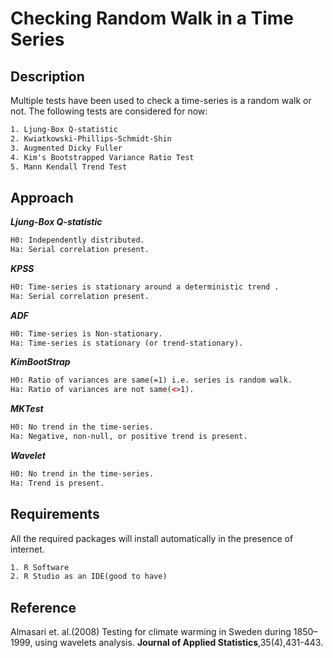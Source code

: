Checking Random Walk in a Time Series
===================================================

## Description
Multiple tests have been used to check a time-series is a random walk or not. The following tests are considered for now:
```xml
1. Ljung-Box Q-statistic
2. Kwiatkowski-Phillips-Schmidt-Shin
3. Augmented Dicky Fuller
4. Kim's Bootstrapped Variance Ratio Test
5. Mann Kendall Trend Test
```

## Approach
___Ljung-Box Q-statistic___
```xml
H0: Independently distributed.
Ha: Serial correlation present.
```
___KPSS___
```xml
H0: Time-series is stationary around a deterministic trend .
Ha: Serial correlation present.
```
___ADF___
```xml
H0: Time-series is Non-stationary.
Ha: Time-series is stationary (or trend-stationary).
```
___KimBootStrap___
```xml
H0: Ratio of variances are same(=1) i.e. series is random walk.
Ha: Ratio of variances are not same(<>1).
```
___MKTest___
```xml
H0: No trend in the time-series.
Ha: Negative, non-null, or positive trend is present.
```

___Wavelet___
```xml
H0: No trend in the time-series.
Ha: Trend is present.
```


## Requirements
All the required packages will install automatically in the presence of internet.
```xml
1. R Software
2. R Studio as an IDE(good to have)
```

## Reference
Almasari et. al.(2008) Testing for climate warming in Sweden during 1850–1999, using wavelets analysis. __Journal of Applied Statistics__,35(4),431-443.
  